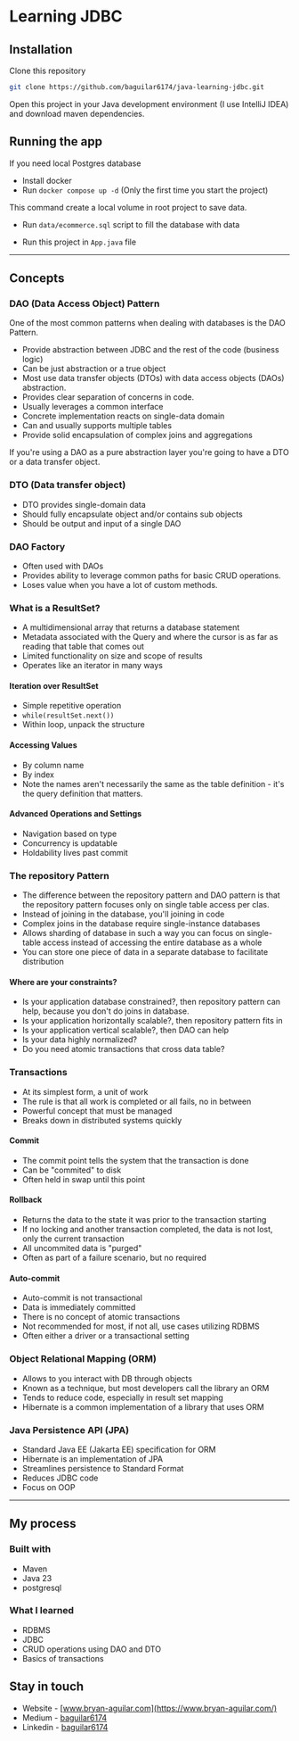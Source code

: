 # Learning JDBC

## Installation

Clone this repository

```bash
git clone https://github.com/baguilar6174/java-learning-jdbc.git
```

Open this project in your Java development environment (I use IntelliJ IDEA) and download maven dependencies.

## Running the app

If you need local Postgres database

- Install docker
- Run `docker compose up -d` (Only the first time you start the project)

This command create a local volume in root project to save data.

- Run `data/ecommerce.sql` script to fill the database with data

- Run this project in `App.java` file

---

## Concepts

### DAO (Data Access Object) Pattern

One of the most common patterns when dealing with databases is the DAO Pattern. 

- Provide abstraction between JDBC and the rest of the code (business logic)
- Can be just abstraction or a true object
- Most use data transfer objects (DTOs) with data access objects (DAOs) abstraction.
- Provides clear separation of concerns in code.
- Usually leverages a common interface
- Concrete implementation reacts on single-data domain
- Can and usually supports multiple tables
- Provide solid encapsulation of complex joins and aggregations

If you're using a DAO as a pure abstraction layer you're going to have a DTO or a data transfer object.

### DTO (Data transfer object)

- DTO provides single-domain data
- Should fully encapsulate object and/or contains sub objects
- Should be output and input of a single DAO

### DAO Factory

- Often used with DAOs
- Provides ability to leverage common paths for basic CRUD operations.
- Loses value when you have a lot of custom methods.

### What is a ResultSet?

- A multidimensional array that returns a database statement
- Metadata associated with the Query and where the cursor is as far as reading that table that comes out
- Limited functionality on size and scope of results
- Operates like an iterator in many ways

#### Iteration over ResultSet

- Simple repetitive operation
- `while(resultSet.next())`
- Within loop, unpack the structure

#### Accessing Values

- By column name
- By index
- Note the names aren't necessarily the same as the table definition - it's the query definition that matters.

#### Advanced Operations and Settings

- Navigation based on type
- Concurrency is updatable
- Holdability lives past commit

### The repository Pattern

- The difference between the repository pattern and DAO pattern is that the repository pattern focuses only on single table access per clas.
- Instead of joining in the database, you'll joining in code
- Complex joins in the database require single-instance databases
- Allows sharding of database in such a way you can focus on single-table access instead of accessing the entire database as a whole
- You can store one piece of data in a separate database to facilitate distribution

#### Where are your constraints?

- Is your application database constrained?, then repository pattern can help, because you don't do joins in database.
- Is your application horizontally scalable?, then repository pattern fits in
- Is your application vertical scalable?, then DAO can help
- Is your data highly normalized?
- Do you need atomic transactions that cross data table?

### Transactions

- At its simplest form, a unit of work
- The rule is that all work is completed or all fails, no in between
- Powerful concept that must be managed
- Breaks down in distributed systems quickly

#### Commit

- The commit point tells the system that the transaction is done
- Can be "commited" to disk
- Often held in swap until this point

#### Rollback

- Returns the data to the state it was prior to the transaction starting
- If no locking and another transaction completed, the data is not lost, only the current transaction
- All uncommited data is "purged"
- Often as part of a failure scenario, but no required

#### Auto-commit

- Auto-commit is not transactional
- Data is immediately committed
- There is no concept of atomic transactions
- Not recommended for most, if not all, use cases utilizing RDBMS
- Often either a driver or a transactional setting

### Object Relational Mapping (ORM)

- Allows to you interact with DB through objects
- Known as a technique, but most developers call the library an ORM
- Tends to reduce code, especially in result set mapping
- Hibernate is a common implementation of a library that uses ORM

### Java Persistence API (JPA)

- Standard Java EE (Jakarta EE) specification for ORM
- Hibernate is an implementation of JPA
- Streamlines persistence to Standard Format
- Reduces JDBC code
- Focus on OOP

---

## My process

### Built with

- Maven
- Java 23
- postgresql

### What I learned

- RDBMS
- JDBC
- CRUD operations using DAO and DTO
- Basics of transactions

## Stay in touch

- Website - [www.bryan-aguilar.com](https://www.bryan-aguilar.com/)
- Medium - [baguilar6174](https://baguilar6174.medium.com/)
- Linkedin - [baguilar6174](https://www.linkedin.com/in/baguilar6174)
